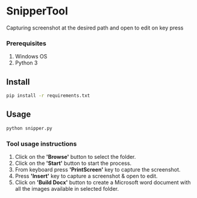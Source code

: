 # SnipperTool
Capturing screenshot at the desired path and open to edit on key press


### Prerequisites
1. Windows OS
2. Python 3

## Install
```bash
pip install -r requirements.txt
```

## Usage
```bash
python snipper.py
```

### Tool usage instructions
1. Click on the **'Browse'** button to select the folder.
2. Click on the **'Start'** button to start the process.
3. From keyboard press **'PrintScreen'** key to capture the screenshot.
4. Press **'Insert'** key to capture a screenshot & open to edit.
5. Click on **'Build Docx'** button to create a Microsoft word document with all the images available in selected folder.
